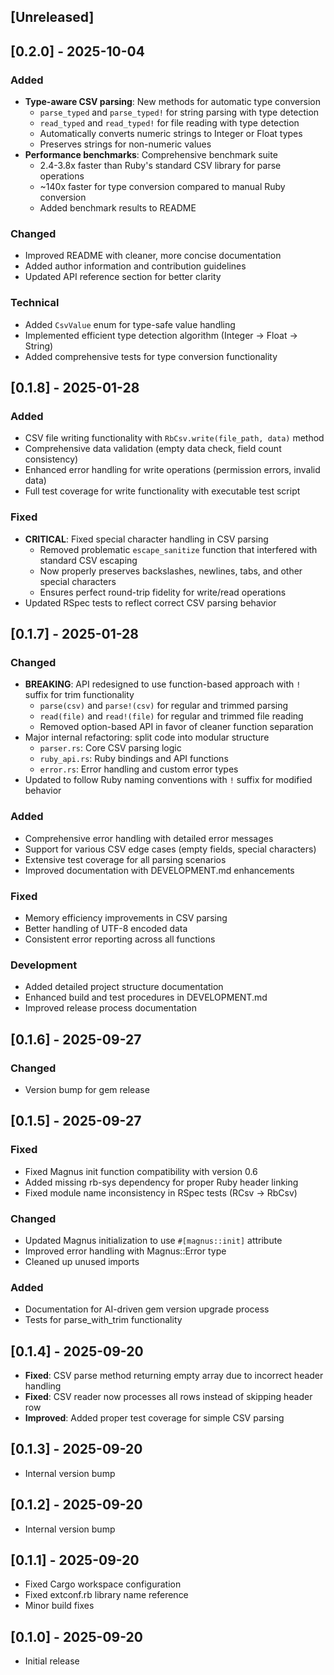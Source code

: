 ## [Unreleased]

## [0.2.0] - 2025-10-04

### Added
- **Type-aware CSV parsing**: New methods for automatic type conversion
  - `parse_typed` and `parse_typed!` for string parsing with type detection
  - `read_typed` and `read_typed!` for file reading with type detection
  - Automatically converts numeric strings to Integer or Float types
  - Preserves strings for non-numeric values
- **Performance benchmarks**: Comprehensive benchmark suite
  - 2.4-3.8x faster than Ruby's standard CSV library for parse operations
  - ~140x faster for type conversion compared to manual Ruby conversion
  - Added benchmark results to README

### Changed
- Improved README with cleaner, more concise documentation
- Added author information and contribution guidelines
- Updated API reference section for better clarity

### Technical
- Added `CsvValue` enum for type-safe value handling
- Implemented efficient type detection algorithm (Integer → Float → String)
- Added comprehensive tests for type conversion functionality

## [0.1.8] - 2025-01-28

### Added
- CSV file writing functionality with `RbCsv.write(file_path, data)` method
- Comprehensive data validation (empty data check, field count consistency)
- Enhanced error handling for write operations (permission errors, invalid data)
- Full test coverage for write functionality with executable test script

### Fixed
- **CRITICAL**: Fixed special character handling in CSV parsing
  - Removed problematic `escape_sanitize` function that interfered with standard CSV escaping
  - Now properly preserves backslashes, newlines, tabs, and other special characters
  - Ensures perfect round-trip fidelity for write/read operations
- Updated RSpec tests to reflect correct CSV parsing behavior

## [0.1.7] - 2025-01-28

### Changed
- **BREAKING**: API redesigned to use function-based approach with `!` suffix for trim functionality
  - `parse(csv)` and `parse!(csv)` for regular and trimmed parsing
  - `read(file)` and `read!(file)` for regular and trimmed file reading
  - Removed option-based API in favor of cleaner function separation
- Major internal refactoring: split code into modular structure
  - `parser.rs`: Core CSV parsing logic
  - `ruby_api.rs`: Ruby bindings and API functions
  - `error.rs`: Error handling and custom error types
- Updated to follow Ruby naming conventions with `!` suffix for modified behavior

### Added
- Comprehensive error handling with detailed error messages
- Support for various CSV edge cases (empty fields, special characters)
- Extensive test coverage for all parsing scenarios
- Improved documentation with DEVELOPMENT.md enhancements

### Fixed
- Memory efficiency improvements in CSV parsing
- Better handling of UTF-8 encoded data
- Consistent error reporting across all functions

### Development
- Added detailed project structure documentation
- Enhanced build and test procedures in DEVELOPMENT.md
- Improved release process documentation

## [0.1.6] - 2025-09-27

### Changed
- Version bump for gem release

## [0.1.5] - 2025-09-27

### Fixed
- Fixed Magnus init function compatibility with version 0.6
- Added missing rb-sys dependency for proper Ruby header linking
- Fixed module name inconsistency in RSpec tests (RCsv → RbCsv)

### Changed
- Updated Magnus initialization to use `#[magnus::init]` attribute
- Improved error handling with Magnus::Error type
- Cleaned up unused imports

### Added
- Documentation for AI-driven gem version upgrade process
- Tests for parse_with_trim functionality

## [0.1.4] - 2025-09-20

- **Fixed**: CSV parse method returning empty array due to incorrect header handling
- **Fixed**: CSV reader now processes all rows instead of skipping header row
- **Improved**: Added proper test coverage for simple CSV parsing

## [0.1.3] - 2025-09-20

- Internal version bump

## [0.1.2] - 2025-09-20

- Internal version bump

## [0.1.1] - 2025-09-20

- Fixed Cargo workspace configuration
- Fixed extconf.rb library name reference
- Minor build fixes

## [0.1.0] - 2025-09-20

- Initial release

